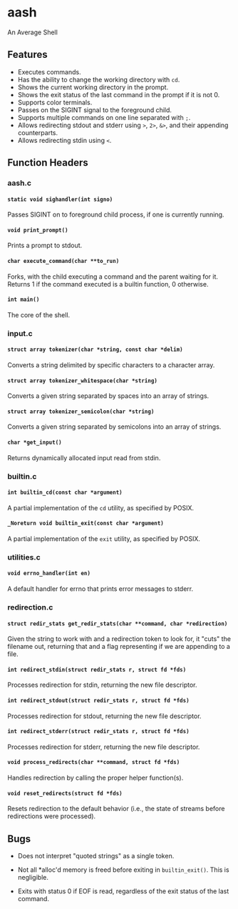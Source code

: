 # aash
An Average Shell

## Features

- Executes commands.
- Has the ability to change the working directory with `cd`.
- Shows the current working directory in the prompt.
- Shows the exit status of the last command in the prompt if it is not 0.
- Supports color terminals.
- Passes on the SIGINT signal to the foreground child.
- Supports multiple commands on one line separated with `;`.
- Allows redirecting stdout and stderr using `>`, `2>`, `&>`, and their
  appending counterparts.
- Allows redirecting stdin using `<`.

## Function Headers

### aash.c

#### `static void sighandler(int signo)`

Passes SIGINT on to foreground child process, if one is currently running.

#### `void print_prompt()`

Prints a prompt to stdout.

#### `char execute_command(char **to_run)`

Forks, with the child executing a command and the parent waiting for it.  
Returns 1 if the command executed is a builtin function, 0 otherwise.

#### `int main()`

The core of the shell.

### input.c

#### `struct array tokenizer(char *string, const char *delim)`

Converts a string delimited by specific characters to a character array.

#### `struct array tokenizer_whitespace(char *string)`

Converts a given string separated by spaces into an array of strings.

#### `struct array tokenizer_semicolon(char *string)`

Converts a given string separated by semicolons into an array of strings.

#### `char *get_input()`

Returns dynamically allocated input read from stdin.

### builtin.c

#### `int builtin_cd(const char *argument)`

A partial implementation of the `cd` utility, as specified by POSIX.

#### `_Noreturn void builtin_exit(const char *argument)`

A partial implementation of the `exit` utility, as specified by POSIX.

### utilities.c

#### `void errno_handler(int en)`

A default handler for errno that prints error messages to stderr.

### redirection.c

#### `struct redir_stats get_redir_stats(char **command, char *redirection)`

Given the string to work with and a redirection token to look for, it "cuts" the
filename out, returning that and a flag representing if we are appending to a
file.

#### `int redirect_stdin(struct redir_stats r, struct fd *fds)`

Processes redirection for stdin, returning the new file descriptor.

#### `int redirect_stdout(struct redir_stats r, struct fd *fds)`

Processes redirection for stdout, returning the new file descriptor.

#### `int redirect_stderr(struct redir_stats r, struct fd *fds)`

Processes redirection for stderr, returning the new file descriptor.

#### `void process_redirects(char **command, struct fd *fds)`

Handles redirection by calling the proper helper function(s).

#### `void reset_redirects(struct fd *fds)`

Resets redirection to the default behavior (i.e., the state of streams before
redirections were processed).

## Bugs

- Does not interpret "quoted strings" as a single token.

- Not all *alloc'd memory is freed before exiting in `builtin_exit()`.
This is negligible.

- Exits with status 0 if EOF is read, regardless of the exit status of the last
  command.

